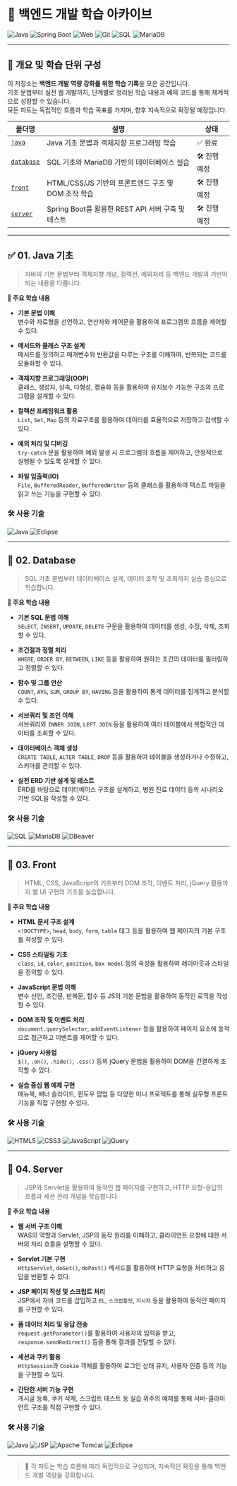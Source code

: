 # 📘 백엔드 개발 학습 아카이브

![Java](https://img.shields.io/badge/Java-007396?style=for-the-badge&logo=openjdk&logoColor=white)
![Spring Boot](https://img.shields.io/badge/SpringBoot-6DB33F?style=for-the-badge&logo=springboot&logoColor=white)
![Web](https://img.shields.io/badge/Web-333333?style=for-the-badge&logo=html5&logoColor=white)
![Git](https://img.shields.io/badge/Git-F05032?style=for-the-badge&logo=git&logoColor=white)
![SQL](https://img.shields.io/badge/SQL-336791?style=for-the-badge&logo=postgresql&logoColor=white)
![MariaDB](https://img.shields.io/badge/MariaDB-003545?style=for-the-badge&logo=mariadb&logoColor=white)

---

## 📝 개요 및 학습 단위 구성

이 저장소는 **백엔드 개발 역량 강화를 위한 학습 기록**을 모은 공간입니다.  
기초 문법부터 실전 웹 개발까지, 단계별로 정리된 학습 내용과 예제 코드를 통해 체계적으로 성장할 수 있습니다.  
모든 파트는 독립적인 흐름과 학습 목표를 가지며, 향후 지속적으로 확장될 예정입니다.

| 폴더명           | 설명                                  | 상태        |
|----------------|--------------------------------------|------------|
| [`java`](./01_java) | Java 기초 문법과 객체지향 프로그래밍 학습           | ✅ 완료     |
| [`database`](./02_database) | SQL 기초와 MariaDB 기반의 데이터베이스 실습       | 🛠️ 진행 예정 |
| [`front`](./03_front) | HTML/CSS/JS 기반의 프론트엔드 구조 및 DOM 조작 학습 | 🛠️ 진행 예정 |
| [`server`](./04_server) | Spring Boot를 활용한 REST API 서버 구축 및 테스트   | 🛠️ 진행 예정 |


---

## ✅ 01. Java 기초

> 자바의 기본 문법부터 객체지향 개념, 컬렉션, 예외처리 등 백엔드 개발의 기반이 되는 내용을 다룹니다.

**📘 주요 학습 내용**
- **기본 문법 이해**  
  변수와 자료형을 선언하고, 연산자와 제어문을 활용하여 프로그램의 흐름을 제어할 수 있다.

- **메서드와 클래스 구조 설계**  
  메서드를 정의하고 매개변수와 반환값을 다루는 구조를 이해하여, 반복되는 코드를 모듈화할 수 있다.

- **객체지향 프로그래밍(OOP)**  
  클래스, 생성자, 상속, 다형성, 캡슐화 등을 활용하여 유지보수 가능한 구조의 프로그램을 설계할 수 있다.

- **컬렉션 프레임워크 활용**  
  `List`, `Set`, `Map` 등의 자료구조를 활용하여 데이터를 효율적으로 저장하고 검색할 수 있다.

- **예외 처리 및 디버깅**  
  `try-catch` 문을 활용하여 예외 발생 시 프로그램의 흐름을 제어하고, 안정적으로 실행될 수 있도록 설계할 수 있다.

- **파일 입출력(IO)**  
  `File`, `BufferedReader`, `BufferedWriter` 등의 클래스를 활용하여 텍스트 파일을 읽고 쓰는 기능을 구현할 수 있다.

### 🛠 사용 기술

![Java](https://img.shields.io/badge/Java-007396?style=flat-square&logo=openjdk&logoColor=white)
![Eclipse](https://img.shields.io/badge/Eclipse-2C2255?style=flat-square&logo=eclipseide&logoColor=white)

---

## 🔄 02. Database

> SQL 기초 문법부터 데이터베이스 설계, 데이터 조작 및 조회까지 실습 중심으로 학습합니다.

**📘 주요 학습 내용**
- **기본 SQL 문법 이해**  
  `SELECT`, `INSERT`, `UPDATE`, `DELETE` 구문을 활용하여 데이터를 생성, 수정, 삭제, 조회할 수 있다.

- **조건절과 정렬 처리**  
  `WHERE`, `ORDER BY`, `BETWEEN`, `LIKE` 등을 활용하여 원하는 조건의 데이터를 필터링하고 정렬할 수 있다.

- **함수 및 그룹 연산**  
  `COUNT`, `AVG`, `SUM`, `GROUP BY`, `HAVING` 등을 활용하여 통계 데이터를 집계하고 분석할 수 있다.

- **서브쿼리 및 조인 이해**  
  서브쿼리와 `INNER JOIN`, `LEFT JOIN` 등을 활용하여 여러 테이블에서 복합적인 데이터를 조회할 수 있다.

- **데이터베이스 객체 생성**  
  `CREATE TABLE`, `ALTER TABLE`, `DROP` 등을 활용하여 테이블을 생성하거나 수정하고, 스키마를 관리할 수 있다.

- **실전 ERD 기반 설계 및 테스트**  
  ERD를 바탕으로 데이터베이스 구조를 설계하고, 병원 진료 데이터 등의 시나리오 기반 SQL을 작성할 수 있다.

### 🛠 사용 기술
![SQL](https://img.shields.io/badge/SQL-336791?style=flat-square&logo=postgresql&logoColor=white)
![MariaDB](https://img.shields.io/badge/MariaDB-003545?style=flat-square&logo=mariadb&logoColor=white)
![DBeaver](https://img.shields.io/badge/DBeaver-372923?style=flat-square&logo=data&logoColor=white)

---

## 🔄 03. Front

> HTML, CSS, JavaScript의 기초부터 DOM 조작, 이벤트 처리, jQuery 활용까지 웹 UI 구현의 기초를 실습합니다.

**📘 주요 학습 내용**
- **HTML 문서 구조 설계**  
  `<!DOCTYPE>`, `head`, `body`, `form`, `table` 태그 등을 활용하여 웹 페이지의 기본 구조를 작성할 수 있다.

- **CSS 스타일링 기초**  
  `class`, `id`, `color`, `position`, `box model` 등의 속성을 활용하여 레이아웃과 스타일을 정의할 수 있다.

- **JavaScript 문법 이해**  
  변수 선언, 조건문, 반복문, 함수 등 JS의 기본 문법을 활용하여 동적인 로직을 작성할 수 있다.

- **DOM 조작 및 이벤트 처리**  
  `document.querySelector`, `addEventListener` 등을 활용하여 페이지 요소에 동적으로 접근하고 이벤트를 제어할 수 있다.

- **jQuery 사용법**  
  `$()`, `.on()`, `.hide()`, `.css()` 등의 jQuery 문법을 활용하여 DOM을 간결하게 조작할 수 있다.

- **실습 중심 웹 예제 구현**  
  메뉴북, 배너 슬라이드, 윈도우 팝업 등 다양한 미니 프로젝트를 통해 실무형 프론트 기능을 직접 구현할 수 있다.

### 🛠 사용 기술
![HTML5](https://img.shields.io/badge/HTML5-E34F26?style=flat-square&logo=html5&logoColor=white)
![CSS3](https://img.shields.io/badge/CSS3-1572B6?style=flat-square&logo=css3&logoColor=white)
![JavaScript](https://img.shields.io/badge/JavaScript-F7DF1E?style=flat-square&logo=javascript&logoColor=black)
![jQuery](https://img.shields.io/badge/jQuery-0769AD?style=flat-square&logo=jquery&logoColor=white)

--- 

## 🔄 04. Server

> JSP와 Servlet을 활용하여 동적인 웹 페이지를 구현하고, HTTP 요청-응답의 흐름과 세션 관리 개념을 학습합니다.

**📘 주요 학습 내용**
- **웹 서버 구조 이해**  
  WAS의 역할과 Servlet, JSP의 동작 원리를 이해하고, 클라이언트 요청에 대한 서버의 처리 흐름을 설명할 수 있다.

- **Servlet 기본 구현**  
  `HttpServlet`, `doGet()`, `doPost()` 메서드를 활용하여 HTTP 요청을 처리하고 응답을 반환할 수 있다.

- **JSP 페이지 작성 및 스크립트 처리**  
  JSP에서 자바 코드를 삽입하고 `EL`, `스크립틀릿`, `지시자` 등을 활용하여 동적인 페이지를 구현할 수 있다.

- **폼 데이터 처리 및 응답 전송**  
  `request.getParameter()`를 활용하여 사용자의 입력을 받고, `response.sendRedirect()` 등을 통해 결과를 전달할 수 있다.

- **세션과 쿠키 활용**  
  `HttpSession`과 `Cookie` 객체를 활용하여 로그인 상태 유지, 사용자 인증 등의 기능을 구현할 수 있다.

- **간단한 서버 기능 구현**  
  게시글 등록, 쿠키 삭제, 스크립트 테스트 등 실습 위주의 예제를 통해 서버-클라이언트 구조를 직접 구현할 수 있다.

### 🛠 사용 기술
![Java](https://img.shields.io/badge/Java-007396?style=flat-square&logo=openjdk&logoColor=white)
![JSP](https://img.shields.io/badge/JSP-E84D3D?style=flat-square&logo=java&logoColor=white)
![Apache Tomcat](https://img.shields.io/badge/Tomcat-F8DC75?style=flat-square&logo=apachetomcat&logoColor=black)
![Eclipse](https://img.shields.io/badge/Eclipse-2C2255?style=flat-square&logo=eclipseide&logoColor=white)

---


> 📌 각 파트는 학습 흐름에 따라 독립적으로 구성되며, 지속적인 확장을 통해 백엔드 개발 역량을 강화합니다.
